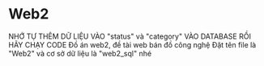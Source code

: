 # Web2
NHỚ TỰ THÊM DỮ LIỆU VÀO "status" và "category" VÀO DATABASE RỒI HÃY CHẠY CODE
Đồ án web2, đề tài web bán đồ công nghệ
Đặt tên file là "Web2" và cơ sở dữ liệu là "web2_sql" nhé
